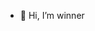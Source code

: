 - 👋 Hi, I’m winner

<!---
chanavee29155/chanavee29155 is a ✨ special ✨ repository because its `README.md` (this file) appears on your GitHub profile.
You can click the Preview link to take a look at your changes.
--->
